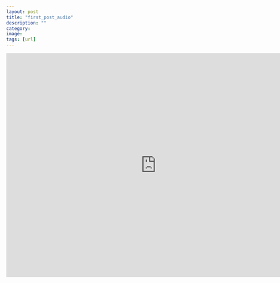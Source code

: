 ```yaml
---
layout: post
title: "first_post_audio"
description: ""
category: 
image: 
tags: [url]
---
```

<iframe src="https://www.google.com/calendar/embed?mode=WEEK&amp;height=600&amp;wkst=2&amp;hl=ru&amp;bgcolor=%23FFFFFF&amp;src=v29js6shvsdifr4tu2jklhgjk8%40group.calendar.google.com&amp;color=%23182C57&amp;ctz=Europe%2FMoscow" style=" border-width:0 " width="800" height="600" frameborder="0">        </iframe>
